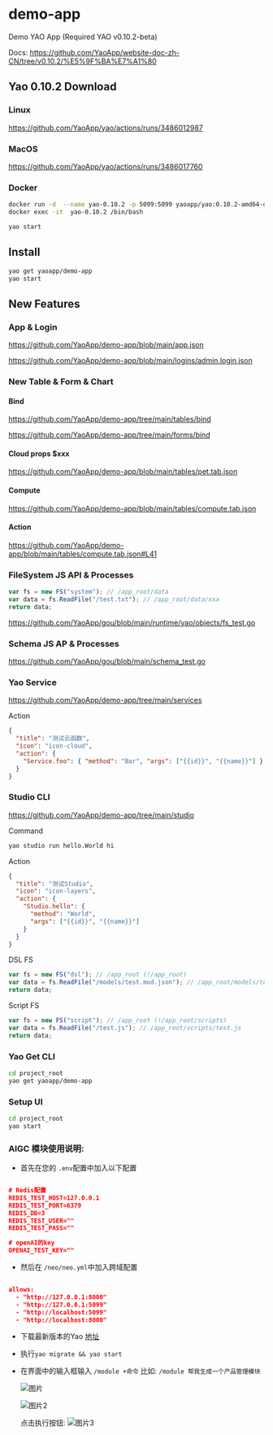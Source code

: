 # demo-app

Demo YAO App (Required YAO v0.10.2-beta)

Docs: https://github.com/YaoApp/website-doc-zh-CN/tree/v0.10.2/%E5%9F%BA%E7%A1%80

## Yao 0.10.2 Download

### Linux

https://github.com/YaoApp/yao/actions/runs/3486012987

### MacOS

https://github.com/YaoApp/yao/actions/runs/3486017760

### Docker

```bash
docker run -d  --name yao-0.10.2 -p 5099:5099 yaoapp/yao:0.10.2-amd64-dev
docker exec -it  yao-0.10.2 /bin/bash
```

```bash
yao start
```

## Install

```bash
yao get yaoapp/demo-app
yao start
```

## New Features

### App & Login

https://github.com/YaoApp/demo-app/blob/main/app.json

https://github.com/YaoApp/demo-app/blob/main/logins/admin.login.json

### New Table & Form & Chart

#### Bind

https://github.com/YaoApp/demo-app/tree/main/tables/bind

https://github.com/YaoApp/demo-app/tree/main/forms/bind

#### Cloud props $xxx

https://github.com/YaoApp/demo-app/blob/main/tables/pet.tab.json

#### Compute

https://github.com/YaoApp/demo-app/blob/main/tables/compute.tab.json

#### Action

https://github.com/YaoApp/demo-app/blob/main/tables/compute.tab.json#L41

### FileSystem JS API & Processes

```javascript
var fs = new FS("system"); // /app_root/data
var data = fs.ReadFile("/test.txt"); // /app_root/data/xxx
return data;
```

https://github.com/YaoApp/gou/blob/main/runtime/yao/objects/fs_test.go

### Schema JS AP & Processes

https://github.com/YaoApp/gou/blob/main/schema_test.go

### Yao Service

https://github.com/YaoApp/demo-app/tree/main/services

Action

```json
{
  "title": "测试云函数",
  "icon": "icon-cloud",
  "action": {
    "Service.foo": { "method": "Bar", "args": ["{{id}}", "{{name}}"] }
  }
}
```

### Studio CLI

https://github.com/YaoApp/demo-app/tree/main/studio

Command

```bash
yao studio run hello.World hi
```

Action

```json
{
  "title": "测试Studio",
  "icon": "icon-layers",
  "action": {
    "Studio.hello": {
      "method": "World",
      "args": ["{{id}}", "{{name}}"]
    }
  }
}
```

DSL FS

```javascript
var fs = new FS("dsl"); // /app_root (!/app_root)
var data = fs.ReadFile("/models/test.mod.json"); // /app_root/models/test.mod.json
return data;
```

Script FS

```javascript
var fs = new FS("script"); // /app_root (!/app_root/scripts)
var data = fs.ReadFile("/test.js"); // /app_root/scripts/test.js
return data;
```

### Yao Get CLI

```bash
cd project_root
yao get yaoapp/demo-app
```

### Setup UI

```bash
cd project_root
yao start
```

### AIGC 模块使用说明:

- 首先在您的 `.env`配置中加入以下配置

```json

# Redis配置
REDIS_TEST_HOST=127.0.0.1
REDIS_TEST_PORT=6379
REDIS_DB=3
REDIS_TEST_USER=""
REDIS_TEST_PASS=""

# openAI的key
OPENAI_TEST_KEY=""


```

- 然后在 `/neo/neo.yml`中加入跨域配置

```json

allows:
  - "http://127.0.0.1:8000"
  - "http://127.0.0.1:5099"
  - "http://localhost:5099"
  - "http://localhost:8000"

```

- 下载最新版本的Yao [地址](https://github.com/YaoApp/yao/actions/runs/4955485643)

- 执行`yao migrate && yao start`
  
- 在界面中的输入框输入 `/module +命令` 比如: `/module 帮我生成一个产品管理模块`  
  
  ![图片](https://release-bj-1252011659.cos.ap-beijing.myqcloud.com/docs/%E4%BD%8E%E4%BB%A3%E7%A0%81%E6%A0%87%E5%87%86/1683877912854.png)

  ![图片2](https://release-bj-1252011659.cos.ap-beijing.myqcloud.com/docs/%E4%BD%8E%E4%BB%A3%E7%A0%81%E6%A0%87%E5%87%86/1683878008968.png)

  点击执行按钮:
  ![图片3](https://release-bj-1252011659.cos.ap-beijing.myqcloud.com/docs/%E4%BD%8E%E4%BB%A3%E7%A0%81%E6%A0%87%E5%87%86/1683878273320.png)